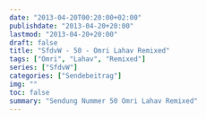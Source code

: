 ```yaml
---
date: "2013-04-20T00:20:00+02:00"
publishdate: "2013-04-20+20:00"
lastmod: "2013-04-20+20:00"
draft: false
title: "SfdvW - 50 - Omri Lahav Remixed"
tags: ["Omri", "Lahav", "Remixed"]
series: ["SfdvW"]
categories: ["Sendebeitrag"]
img: ""
toc: false
summary: "Sendung Nummer 50 Omri Lahav Remixed"
---
```


<div id="example"></div>
<script src="https://cdn.podlove.org/web-player/embed.js"></script>

<script>
  podlovePlayer('#example', '/blog/sfdvw50.json');
</script>
